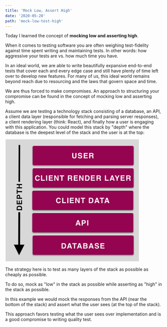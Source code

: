 ```yaml
---
title: 'Mock Low, Assert High'
date: '2020-05-20'
path: 'mock-low-test-high'
---
```


Today I learned the concept of **mocking low and asserting high**.

When it comes to testing software you are often weighing test-fidelity against time spent writing and maintaining tests. In other words: how aggressive your tests are vs. how much time you have.

In an ideal world, we are able to write beautifully expansive end-to-end tests that cover each and every edge case and still have plenty of time left over to develop new features. For many of us, this ideal world remains beyond reach due to resourcing and the laws that govern space and time.

We are thus forced to make compromises. An approach to structuring your compromise can be found in the concept of mocking low and asserting high.

Assume we are testing a technology stack consisting of a database, an API, a client data layer (responsible for fetching and parsing server responses), a client rendering layer (think: React), and finally how a user is engaging with this application. You could model this stack by "depth" where the database is the deepest level of the stack and the user is at the top:

![mock low test high](./graphic.png)

The strategy here is to test as many layers of the stack as possible as cheaply as possible.

To do so, mock as "low" in the stack as possible while asserting as "high" in the stack as possible.

In this example we would mock the responses from the API (near the bottom of the stack) and assert what the user sees (at the top of the stack).

This approach favors testing what the user sees over implementation and is a good compromise to writing quality test.
